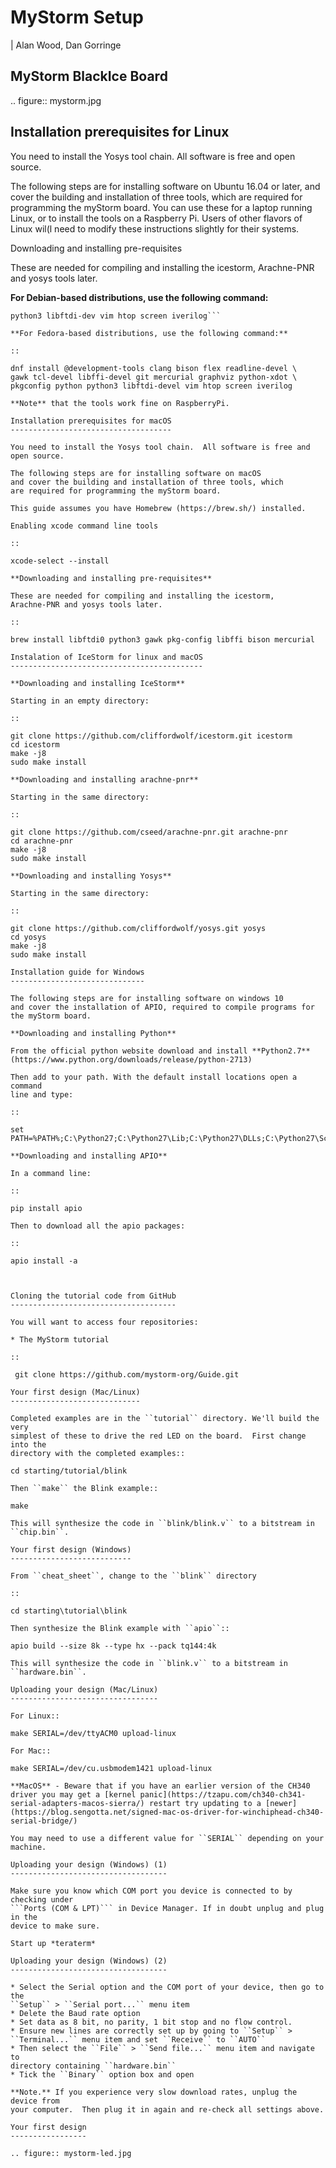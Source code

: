 MyStorm Setup
=============

| Alan Wood, Dan Gorringe


MyStorm BlackIce Board
----------------------

.. figure:: mystorm.jpg

Installation prerequisites for Linux
------------------------------------

You need to install the Yosys tool chain.  All software is free and
open source.

The following steps are for installing software on Ubuntu 16.04 or
later, and cover the building and installation of three tools, which
are required for programming the myStorm board.  You can use these
for a laptop running Linux, or to install the tools on a Raspberry
Pi. Users of other flavors of Linux wil(l need to modify these
instructions slightly for their systems.

Downloading and installing pre-requisites

These are needed for compiling and installing the icestorm,
Arachne-PNR and yosys tools later.

**For Debian-based distributions, use the following command:**

  ```sudo apt-get install build-essential clang bison flex libreadline-dev gawk tcl-dev libffi-dev git mercurial graphviz xdot pkg-config python 
  python3 libftdi-dev vim htop screen iverilog```

**For Fedora-based distributions, use the following command:**

::

  dnf install @development-tools clang bison flex readline-devel \
  gawk tcl-devel libffi-devel git mercurial graphviz python-xdot \
  pkgconfig python python3 libftdi-devel vim htop screen iverilog

**Note** that the tools work fine on RaspberryPi.

Installation prerequisites for macOS
------------------------------------

You need to install the Yosys tool chain.  All software is free and
open source.

The following steps are for installing software on macOS
and cover the building and installation of three tools, which
are required for programming the myStorm board.

This guide assumes you have Homebrew (https://brew.sh/) installed.

Enabling xcode command line tools

::

  xcode-select --install

**Downloading and installing pre-requisites**

These are needed for compiling and installing the icestorm,
Arachne-PNR and yosys tools later.

::

  brew install libftdi0 python3 gawk pkg-config libffi bison mercurial

Instalation of IceStorm for linux and macOS
-------------------------------------------

**Downloading and installing IceStorm**

Starting in an empty directory:

::

  git clone https://github.com/cliffordwolf/icestorm.git icestorm
  cd icestorm
  make -j8
  sudo make install

**Downloading and installing arachne-pnr**

Starting in the same directory:

::

  git clone https://github.com/cseed/arachne-pnr.git arachne-pnr
  cd arachne-pnr
  make -j8
  sudo make install

**Downloading and installing Yosys**

Starting in the same directory:

::

  git clone https://github.com/cliffordwolf/yosys.git yosys
  cd yosys
  make -j8
  sudo make install

Installation guide for Windows
------------------------------

The following steps are for installing software on windows 10
and cover the installation of APIO, required to compile programs for
the myStorm board.

**Downloading and installing Python**

From the official python website download and install **Python2.7** (https://www.python.org/downloads/release/python-2713)

Then add to your path. With the default install locations open a command
line and type:

::

  set PATH=%PATH%;C:\Python27;C:\Python27\Lib;C:\Python27\DLLs;C:\Python27\Scripts

**Downloading and installing APIO**

In a command line:

::

  pip install apio

Then to download all the apio packages:

::

  apio install -a



Cloning the tutorial code from GitHub
-------------------------------------

You will want to access four repositories:

* The MyStorm tutorial

::

   git clone https://github.com/mystorm-org/Guide.git

Your first design (Mac/Linux)
-----------------------------

Completed examples are in the ``tutorial`` directory. We'll build the very
simplest of these to drive the red LED on the board.  First change into the
directory with the completed examples::

  cd starting/tutorial/blink

Then ``make`` the Blink example::

  make

This will synthesize the code in ``blink/blink.v`` to a bitstream in
``chip.bin``.

Your first design (Windows)
---------------------------

From ``cheat_sheet``, change to the ``blink`` directory

::

  cd starting\tutorial\blink

Then synthesize the Blink example with ``apio``::

  apio build --size 8k --type hx --pack tq144:4k

This will synthesize the code in ``blink.v`` to a bitstream in
``hardware.bin``.

Uploading your design (Mac/Linux)
---------------------------------

For Linux::

  make SERIAL=/dev/ttyACM0 upload-linux

For Mac::

  make SERIAL=/dev/cu.usbmodem1421 upload-linux

**MacOS** - Beware that if you have an earlier version of the CH340 driver you may get a [kernel panic](https://tzapu.com/ch340-ch341-serial-adapters-macos-sierra/) restart try updating to a [newer](https://blog.sengotta.net/signed-mac-os-driver-for-winchiphead-ch340-serial-bridge/)

You may need to use a different value for ``SERIAL`` depending on your
machine.

Uploading your design (Windows) (1)
-----------------------------------

Make sure you know which COM port you device is connected to by checking under
```Ports (COM & LPT)``` in Device Manager. If in doubt unplug and plug in the
device to make sure.

Start up *teraterm*

Uploading your design (Windows) (2)
-----------------------------------

* Select the Serial option and the COM port of your device, then go to the
  ``Setup`` > ``Serial port...`` menu item
* Delete the Baud rate option
* Set data as 8 bit, no parity, 1 bit stop and no flow control.
* Ensure new lines are correctly set up by going to ``Setup`` >
  ``Terminal...`` menu item and set ``Receive`` to ``AUTO``
* Then select the ``File`` > ``Send file...`` menu item and navigate to
  directory containing ``hardware.bin``
* Tick the ``Binary`` option box and open

**Note.** If you experience very slow download rates, unplug the device from
your computer.  Then plug it in again and re-check all settings above.

Your first design
-----------------

.. figure:: mystorm-led.jpg
